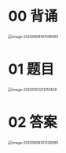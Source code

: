 # 00 背诵

<img src="https://cvp.oss-cn-shanghai.aliyuncs.com/202506061413862.png" alt="image-20250606141308583" style="zoom:50%;" />



# 01 题目

<img src="https://cvp.oss-cn-shanghai.aliyuncs.com/202501032131591.png" alt="image-20250103213151429" style="zoom:50%;" />



# 02 答案

<img src="https://cvp.oss-cn-shanghai.aliyuncs.com/202506061413528.png" alt="image-20250606141326065" style="zoom:50%;" />











